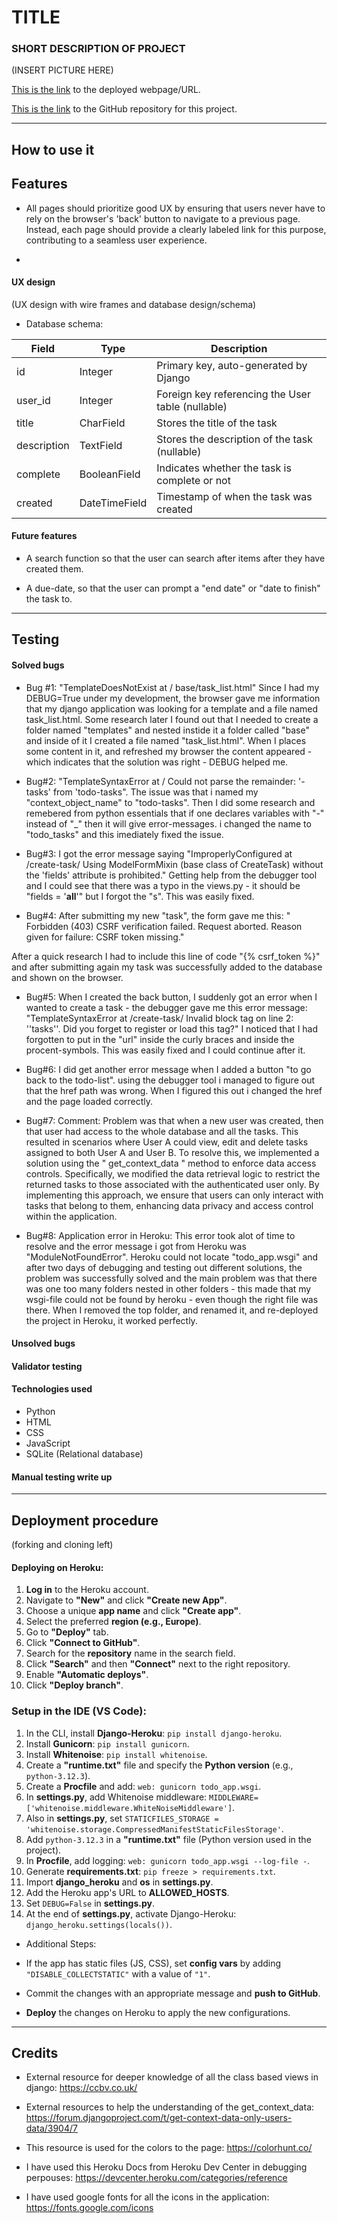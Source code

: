 # TITLE
### SHORT DESCRIPTION OF PROJECT

(INSERT PICTURE HERE)

[This is the link]() to the deployed webpage/URL.

[This is the link](https://github.com/markohautala/django-auth-crud-app) to the GitHub repository for this project.

<hr>

## How to use it



## Features

- All pages should prioritize good UX by ensuring that users never have to rely on the browser's 'back' button to navigate to a previous page. Instead, each page should provide a clearly labeled link for this purpose, contributing to a seamless user experience.

- 

#### UX design
(UX design with wire frames and database design/schema)

- Database schema: 

| Field         | Type         | Description                                          |
|---------------|--------------|------------------------------------------------------|
| id            | Integer      | Primary key, auto-generated by Django                |
| user_id       | Integer      | Foreign key referencing the User table (nullable)     |
| title         | CharField    | Stores the title of the task                         |
| description   | TextField    | Stores the description of the task (nullable)         |
| complete      | BooleanField | Indicates whether the task is complete or not         |
| created       | DateTimeField| Timestamp of when the task was created               |


#### Future features

- A search function so that the user can search after items after they have created them.

- A due-date, so that the user can prompt a "end date" or "date to finish" the task to.

<hr>

## Testing

#### Solved bugs

- Bug #1: "TemplateDoesNotExist at /
base/task_list.html"
Since I had my DEBUG=True under my development, the browser gave me information that my django application was looking for a template and a file named task_list.html. Some research later I found out that I needed to create a folder named "templates" and nested instide it a folder called "base" and inside of it I created a file named "task_list.html". When I places some content in it, and refreshed my browser the content appeared - which indicates that the solution was right - DEBUG helped me.

- Bug#2: "TemplateSyntaxError at /
Could not parse the remainder: '-tasks' from 'todo-tasks".
The issue was that i named my "context_object_name" to "todo-tasks". Then I did some research and remebered from python essentials that if one declares variables with "-" instead of "_" then it will give error-messages. i changed the name to "todo_tasks" and this imediately fixed the issue.

- Bug#3: I got the error message saying "ImproperlyConfigured at /create-task/
Using ModelFormMixin (base class of CreateTask) without the 'fields' attribute is prohibited." Getting help from the debugger tool and I could see that there was a typo in the views.py - it should be "fields = '__all__'" but I forgot the "s". This was easily fixed.

- Bug#4: After submitting my new "task", the form gave me this: "
Forbidden (403)
CSRF verification failed. Request aborted.
Reason given for failure: CSRF token missing."

After a quick research I had to include this line of code "{% csrf_token %}" and after submitting again my task was successfully added to the database and shown on the browser.

- Bug#5: When I created the back button, I suddenly got an error when I wanted to create a task - the debugger gave me this error message: "TemplateSyntaxError at /create-task/ Invalid block tag on line 2: ''tasks''. Did you forget to register or load this tag?"
I noticed that I had forgotten to put in the "url" inside the curly braces and inside the procent-symbols. This was easily fixed and I could continue after it.

- Bug#6: I did get another error message when I added a button "to go back to the todo-list". using the debugger tool i managed to figure out that the href path was wrong. When I figured this out i changed the href and the page loaded correctly.

- Bug#7: Comment: Problem was that when a new user was created, then that user had access to the whole database and all the tasks. This resulted in scenarios where User A could view, edit and delete tasks assigned to both User A and User B.
To resolve this, we implemented a solution using the " get_context_data " method to enforce data access controls. Specifically, we modified the data retrieval logic to restrict the returned tasks to those associated with the authenticated user only. By implementing this approach, we ensure that users can only interact with tasks that belong to them, enhancing data privacy and access control within the application.

- Bug#8: Application error in Heroku: This error took alot of time to resolve and the error message i got from Heroku was "ModuleNotFoundError". Heroku could not locate "todo_app.wsgi" and after two days of debugging and testing out different solutions, the problem was successfully solved and the main problem was that there was one too many folders nested in other folders - this made that my wsgi-file could not be found by heroku - even though the right file was there. When I removed the top folder, and renamed it, and re-deployed the project in Heroku, it worked perfectly.

#### Unsolved bugs

#### Validator testing

#### Technologies used
- Python
- HTML
- CSS
- JavaScript
- SQLite (Relational database)


#### Manual testing write up

<hr>


## Deployment procedure
(forking and cloning left)



#### Deploying on Heroku:

1.  **Log in** to the Heroku account.
2.  Navigate to **"New"** and click **"Create new App"**.
3.  Choose a unique **app name** and click **"Create app"**.
4.  Select the preferred **region (e.g., Europe)**.
5.  Go to **"Deploy"** tab.
6.  Click **"Connect to GitHub"**.
7.  Search for the **repository** name in the search field.
8.  Click **"Search"** and then **"Connect"** next to the right repository.
9.  Enable **"Automatic deploys"**.
10.  Click **"Deploy branch"**.

### Setup in the IDE (VS Code):

1.  In the CLI, install **Django-Heroku**: `pip install django-heroku`.
2.  Install **Gunicorn**: `pip install gunicorn`.
3.  Install **Whitenoise**: `pip install whitenoise`.
4.  Create a **"runtime.txt"** file and specify the **Python version** (e.g., `python-3.12.3`).
5.  Create a **Procfile** and add: `web: gunicorn todo_app.wsgi`.
6.  In **settings.py**, add Whitenoise middleware: `MIDDLEWARE=['whitenoise.middleware.WhiteNoiseMiddleware']`.
7.  Also in **settings.py**, set `STATICFILES_STORAGE = 'whitenoise.storage.CompressedManifestStaticFilesStorage'`.
8.  Add `python-3.12.3` in a **"runtime.txt"** file (Python version used in the project).
9.  In **Procfile**, add logging: `web: gunicorn todo_app.wsgi --log-file -`.
10.  Generate **requirements.txt**: `pip freeze > requirements.txt`.
11.  Import **django\_heroku** and **os** in **settings.py**.
12.  Add the Heroku app's URL to **ALLOWED\_HOSTS**.
13.  Set `DEBUG=False` in **settings.py**.
14.  At the end of **settings.py**, activate Django-Heroku: `django_heroku.settings(locals())`.

* Additional Steps:

*   If the app has static files (JS, CSS), set **config vars** by adding `"DISABLE_COLLECTSTATIC"` with a value of `"1"`.
*   Commit the changes with an appropriate message and **push to GitHub**.
*   **Deploy** the changes on Heroku to apply the new configurations.


<hr>

## Credits
- External resource for deeper knowledge of all the class based views in django: https://ccbv.co.uk/

- External resources to help the understanding of the get_context_data: https://forum.djangoproject.com/t/get-context-data-only-users-data/3904/7

- This resource is used for the colors to the page: https://colorhunt.co/

- I have used this Heroku Docs from Heroku Dev Center in debugging perpouses: https://devcenter.heroku.com/categories/reference

- I have used google fonts for all the icons in the application: https://fonts.google.com/icons